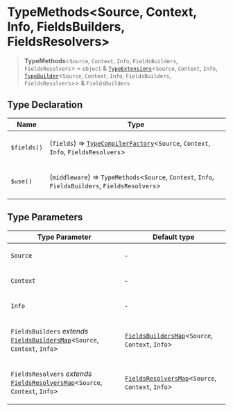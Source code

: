 # TypeMethods\<Source, Context, Info, FieldsBuilders, FieldsResolvers\>

> **TypeMethods**\<`Source`, `Context`, `Info`, `FieldsBuilders`, `FieldsResolvers`\> = `object` & [`TypeExtensions`](../namespaces/BaetaExtensions/interfaces/TypeExtensions.md)\<`Source`, `Context`, `Info`, [`TypeBuilder`](../classes/TypeBuilder.md)\<`Source`, `Context`, `Info`, `FieldsBuilders`, `FieldsResolvers`\>\> & `FieldsBuilders`

## Type Declaration

<table>
<thead>
<tr>
<th>Name</th>
<th>Type</th>
</tr>
</thead>
<tbody>
<tr>
<td>

`$fields()`

</td>
<td>

(`fields`) => [`TypeCompilerFactory`](TypeCompilerFactory.md)\<`Source`, `Context`, `Info`, `FieldsResolvers`\>

</td>
</tr>
<tr>
<td>

`$use()`

</td>
<td>

(`middleware`) => `TypeMethods`\<`Source`, `Context`, `Info`, `FieldsBuilders`, `FieldsResolvers`\>

</td>
</tr>
</tbody>
</table>

## Type Parameters

<table>
<thead>
<tr>
<th>Type Parameter</th>
<th>Default type</th>
</tr>
</thead>
<tbody>
<tr>
<td>

`Source`

</td>
<td>

&hyphen;

</td>
</tr>
<tr>
<td>

`Context`

</td>
<td>

&hyphen;

</td>
</tr>
<tr>
<td>

`Info`

</td>
<td>

&hyphen;

</td>
</tr>
<tr>
<td>

`FieldsBuilders` _extends_ [`FieldsBuildersMap`](FieldsBuildersMap.md)\<`Source`, `Context`, `Info`\>

</td>
<td>

[`FieldsBuildersMap`](FieldsBuildersMap.md)\<`Source`, `Context`, `Info`\>

</td>
</tr>
<tr>
<td>

`FieldsResolvers` _extends_ [`FieldsResolversMap`](FieldsResolversMap.md)\<`Source`, `Context`, `Info`\>

</td>
<td>

[`FieldsResolversMap`](FieldsResolversMap.md)\<`Source`, `Context`, `Info`\>

</td>
</tr>
</tbody>
</table>
